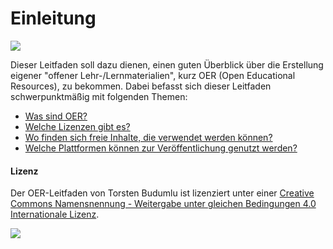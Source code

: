 # Einleitung

![](https://budumlu.github.io/OER-Leitfaden/assets/qr_oer.png)

Dieser Leitfaden soll dazu dienen, einen guten Überblick über die Erstellung eigener "offener Lehr-/Lernmaterialien", kurz OER \(Open Educational Resources\), zu bekommen. Dabei befasst sich dieser Leitfaden schwerpunktmäßig mit folgenden Themen:

* [Was sind OER?](docs/OER.html)
* [Welche Lizenzen gibt es?](docs/Lizenzen.html)
* [Wo finden sich freie Inhalte, die verwendet werden können?](docs/FreieInhalte.html)
* [Welche Plattformen können zur Veröffentlichung genutzt werden?](docs/Lizenzen.html)

#### Lizenz

Der OER-Leitfaden von Torsten Budumlu ist lizenziert unter einer [Creative Commons Namensnennung - Weitergabe unter gleichen Bedingungen 4.0 Internationale Lizenz](http://creativecommons.org/licenses/by-sa/4.0/).

![](https://budumlu.github.io/OER-Leitfaden/assets/88x31.png)
